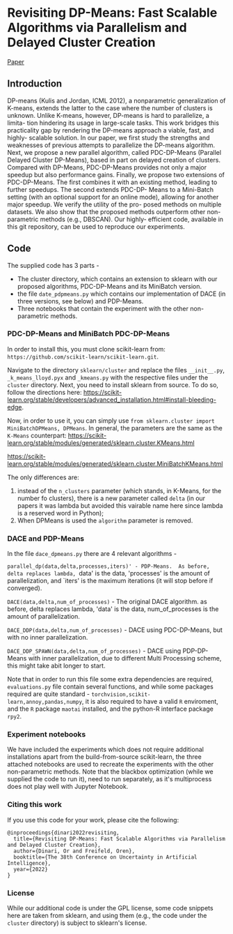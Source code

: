 # Revisiting DP-Means: Fast Scalable Algorithms via Parallelism and Delayed Cluster Creation
[Paper](https://openreview.net/pdf?id=rnzVBD8jqlq) <br>

## Introduction
DP-means (Kulis and Jordan, ICML 2012), a nonparametric generalization of K-means, extends the latter to the case where the
number of clusters is unknown. Unlike K-means, however, DP-means is hard to parallelize, a limita-
tion hindering its usage in large-scale tasks. This work bridges this practicality gap by rendering the DP-means approach a viable, fast, and highly-
scalable solution. In our paper, we first study the strengths and weaknesses of previous attempts to parallelize
the DP-means algorithm. Next, we propose a new parallel algorithm, called PDC-DP-Means (Parallel Delayed Cluster DP-Means), based in part on
delayed creation of clusters. Compared with DP-Means, PDC-DP-Means provides not only a major speedup but also performance gains. Finally, we
propose two extensions of PDC-DP-Means. The first combines it with an existing method, leading to further speedups. The second extends PDC-DP-
Means to a Mini-Batch setting (with an optional support for an online mode), allowing for another major speedup. We verify the utility of the pro-
posed methods on multiple datasets. We also show that the proposed methods outperform other non-parametric methods (e.g., DBSCAN). Our highly-
efficient code, available in this git repository, can be used to reproduce our experiments. 

## Code


The supplied code has 3 parts -

* The cluster directory, which contains an extension to sklearn with our proposed algorithms, PDC-DP-Means and its MiniBatch version.
* the file `date_pdpmeans.py` which contains our implementation of DACE (in three versions, see below) and PDP-Means.
* Three notebooks that contain the experiment with the other non-parametric methods.

### PDC-DP-Means and MiniBatch PDC-DP-Means

In order to install this, you must clone scikit-learn from: `https://github.com/scikit-learn/scikit-learn.git`.

Navigate to the directory `sklearn/cluster` and replace the files `__init__.py`, `_k_means_lloyd.pyx` and `_kmeans.py` with the respective files under the `cluster` directory.
Next, you need to install sklearn from source. To do so, follow the directions here: https://scikit-learn.org/stable/developers/advanced_installation.html#install-bleeding-edge.

Now, in order to use it, you can simply use `from sklearn.cluster import MiniBatchDPMeans, DPMeans`. In general, the parameters are the same as the `K-Means` counterpart:
https://scikit-learn.org/stable/modules/generated/sklearn.cluster.KMeans.html

https://scikit-learn.org/stable/modules/generated/sklearn.cluster.MiniBatchKMeans.html

The only differences are:
1) instead of the `n_clusters` parameter (which stands, in K-Means, for the number fo clusters), there is a new parameter called `delta` (in our papers it was lambda but avoided this vairable name here since lambda is a reserved word in Python);
2) When DPMeans is used the `algorithm` parameter is removed.

### DACE and PDP-Means

In the file `dace_dpmeans.py` there are 4 relevant algorithms -

`parallel_dp(data,delta,processes,iters)' - PDP-Means.  As before, delta replaces lambda, `data' is the data, 'processes' is the amount of parallelization, and `iters' is the maximum iterations (it will stop before if converged).

`DACE(data,delta,num_of_processes)` - The original DACE algorithm. as before, delta replaces lambda, 'data' is the data, num_of_processes is the amount of parallelization.

`DACE_DDP(data,delta,num_of_processes)` - DACE using PDC-DP-Means, but with no inner parallelization.

`DACE_DDP_SPAWN(data,delta,num_of_processes)` - DACE using PDP-DP-Means with inner parallelization, due to different Multi Processing scheme, this might take abit longer to start.


Note that in order to run this file some extra dependencies are required, `evaluations.py` file contain several functions, and while some packages required are quite standard - `torchvision,scikit-learn,annoy,pandas,numpy`, it is also required to have a valid `R` enviroment, and the `R` package `maotai` installed, and the python-R interface package `rpy2`.


### Experiment notebooks
We have included the experiments which does not require additional installations apart from the build-from-source scikit-learn, the three attached notebooks are used to recreate the experiments with the other non-parametric methods. Note that the blackbox optimization (while we supplied the code to run it), need to run separately, as it's multiprocess does not play well with Jupyter Notebook. 


### Citing this work
If you use this code for your work, please cite the following:

```
@inproceedings{dinari2022revisiting,
  title={Revisiting DP-Means: Fast Scalable Algorithms via Parallelism and Delayed Cluster Creation},
  author={Dinari, Or and Freifeld, Oren},
  booktitle={The 38th Conference on Uncertainty in Artificial Intelligence},
  year={2022}
}
```
### License 
While our additional code is under the GPL license, some code snippets here are taken from sklearn, and using them (e.g., the code under the `cluster` directory) is subject to sklearn's license.
